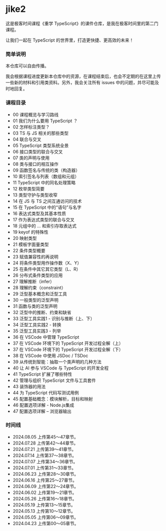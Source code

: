 # jike2

这是极客时间课程《重学 TypeScript》的课件仓库，是我在极客时间里的第二门课程。



让我们一起在 TypeScript 的世界里，打造更快捷、更高效的未来！



### 简单说明

本仓库可以自由传播。

我会根据课程进度更新本仓库中的资源，在课程结束后，也会不定期的在这里上传一些新的材料和引用类资料。另外，我会关注所有 issues 中的问题，并尽可能及时地回复。



### 课程目录

* 00 课程概览与学习路线
* 01 我们为什么要用 TypeScript ？
* 02 怎样标注类型？
* 03 TS 与 JS 相关的那些类型
* 04 联合与交叉
* 05 TypeScript 类型系统全景
* 06 接口类型的联合与交叉
* 07 类的声明与使用
* 08 类与接口的相互操作
* 09 函数签名与传统的类（构造器）
* 10 索引签名与列表（数组和元组）
* 11 TypeScript 中的同名处理策略
* 12 枚举类型简要
* 13 类型守护与类型收窄
* 14 在 JS 与 TS 之间互通访问的技术
* 15 在 TypeScript 中的“语句”与名字
* 16 表达式类型及其基本性质
* 17 作为表达式类型的联合与交叉
* 18 元组中的 ... 和索引存取表达式
* 19 keyof 的特殊性
* 20 映射类型
* 21 模板字面量类型
* 22 条件类型概要
* 23 赋值兼容性的再说明
* 24 将条件类型用作操作数（X、Y）
* 25 在条件中其它其它类型（L、R）
* 26 分布式条件类型的应用
* 27 理解推断（infer）
* 28 理解约束（constraint）
* 29 泛型基本概念和泛型工具
* 30 一般类型的泛型声明
* 31 函数与类的泛型声明
* 32 泛型中的推断、约束和缺省
* 33 泛型工具实践1 - 识别与推断（上、下）
* 34 泛型工具实践2 - 转换
* 35 泛型工具实践3 - 列举
* 36 在 VSCode 中管理 TypeScript
* 37 在 VSCode 环境下的 TypeScript 开发过程全解（上）
* 37 在 VSCode 环境下的 TypeScript 开发过程全解（下）
* 38 在 VSCode 中使用 JSDoc / TSDoc
* 39 从传统到智能：抽取一个类声明的几种方法
* 40 让 AI 参与 VSCode 与 TypeScript 的开发全程
* 41 TypeScript 扩展了哪些特性
* 42 管理与组织 TypeScript 文件与工具套件
* 43 装饰器的用法
* 44 为 TypeScript 代码写测试用例
* 45 配置基础概念：模块解析，目标和映射
* 46 配置选项详解 - Node.js集成
* 47 配置选项详解 – 浏览器输出


### 时间线

* 2024.08.05 上传第45～47章节。
* 2024.07.28 上传第42～44章节。
* 2024.07.21 上传第39～41章节。
* 2024.07.14 上传第37～38章节。
* 2024.07.07 上传第34～36章节。
* 2024.07.01 上传第31～33章节。
* 2024.06.23 上传第28～30章节。
* 2024.06.16 上传第25～27章节。
* 2024.06.09 上传第22～24章节。
* 2024.06.02 上传第19～21章节。
* 2024.05.26 上传第16～18章节。
* 2024.05.19 上传第13～15章节。
* 2024.05.13 上传第10～12章节。
* 2024.05.05 上传第06～09章节。
* 2024.04.23 上传第00～05章节。

